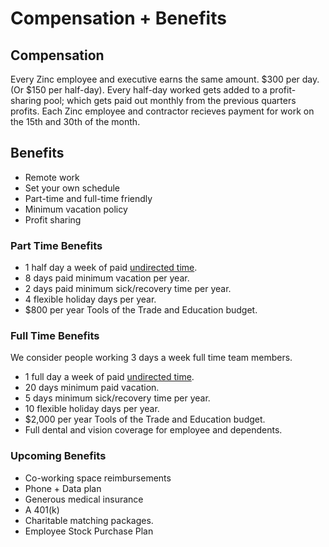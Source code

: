 # Compensation + Benefits

## Compensation

Every Zinc employee and executive earns the same amount. $300 per day. (Or $150
per half-day). Every half-day worked gets added to a profit-sharing pool; which
gets paid out monthly from the previous quarters profits. Each Zinc employee 
and contractor recieves payment for work on the 15th and 30th of the month.

## Benefits
 * Remote work
 * Set your own schedule
 * Part-time and full-time friendly
 * Minimum vacation policy
 * Profit sharing

### Part Time Benefits
 * 1 half day a week of paid [undirected time](/undirected-time-explained).
 * 8 days paid minimum vacation per year.
 * 2 days paid minimum sick/recovery time per year.
 * 4 flexible holiday days per year.
 * $800 per year Tools of the Trade and Education budget.

### Full Time Benefits
We consider people working 3 days a week full time team members.

 * 1 full day a week of paid [undirected time](/undirected-time-explained).
 * 20 days minimum paid vacation.
 * 5 days minimum sick/recovery time per year.
 * 10 flexible holiday days per year.
 * $2,000 per year Tools of the Trade and Education budget.
 * Full dental and vision coverage for employee and dependents.

### Upcoming Benefits
 * Co-working space reimbursements
 * Phone + Data plan
 * Generous medical insurance
 * A 401(k)
 * Charitable matching packages.
 * Employee Stock Purchase Plan
